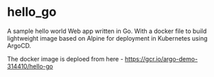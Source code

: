 # hello_go
A sample hello world Web app written in Go.
With a docker file to build lightweight image based on Alpine for deployment in Kubernetes using ArgoCD.

The docker image is deploed from here - https://gcr.io/argo-demo-314410/hello-go

